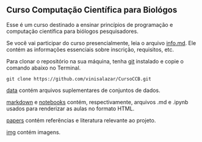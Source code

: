 ## Curso Computação Científica para Biológos

Esse é um curso destinado a ensinar princípios de programação e computação científica para biólogos pesquisadores.

Se você vai participar do curso presencialmente, leia o arquivo [info.md](./info.md). Ele contém as informações essenciais sobre inscrição, requisitos, etc.

Para clonar o repositório na sua máquina, tenha [git](https://git-scm.com/downloads) instalado e copie o comando abaixo no Terminal. 

```git clone https://github.com/vinisalazar/CursoCCB.git```

[data](./data) contém arquivos suplementares de conjuntos de dados.

[markdown](./markdown) e [notebooks](./notebooks) contém, respectivamente, arquivos .md e .ipynb usados para renderizar as aulas no formato HTML.

[papers](./papers) contém referências e literatura relevante ao projeto.

[img](./img) contém imagens.
